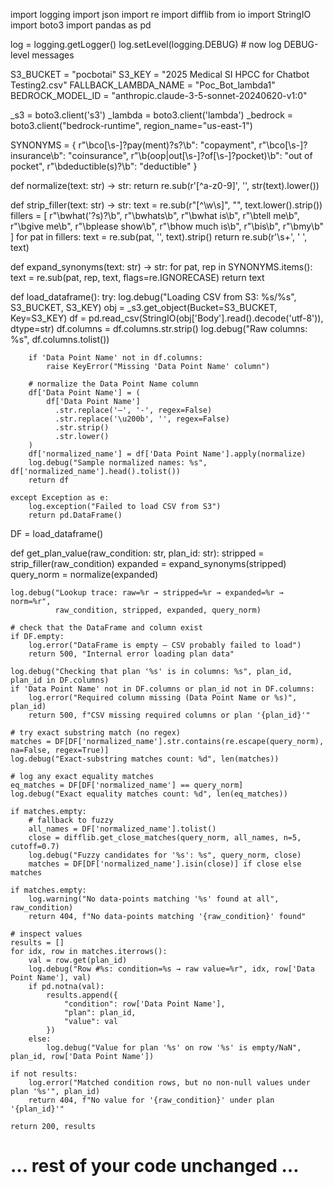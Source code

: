 import logging
import json
import re
import difflib
from io import StringIO
import boto3
import pandas as pd

log = logging.getLogger()
log.setLevel(logging.DEBUG)   # now log DEBUG-level messages

S3_BUCKET = "pocbotai"
S3_KEY = "2025 Medical SI HPCC for Chatbot Testing2.csv"
FALLBACK_LAMBDA_NAME = "Poc_Bot_lambda1"
BEDROCK_MODEL_ID = "anthropic.claude-3-5-sonnet-20240620-v1:0"

_s3 = boto3.client('s3')
_lambda = boto3.client('lambda')
_bedrock = boto3.client("bedrock-runtime", region_name="us-east-1")

SYNONYMS = {
    r"\bco[\s\-]?pay(ment)?s?\b": "copayment",
    r"\bco[\s\-]?insurance\b":      "coinsurance",
    r"\b(oop|out[\s\-]?of[\s\-]?pocket)\b": "out of pocket",
    r"\bdeductible(s)?\b":          "deductible"
}

def normalize(text: str) -> str:
    return re.sub(r'[^a-z0-9]', '', str(text).lower())

def strip_filler(text: str) -> str:
    text = re.sub(r"[^\w\s]", "", text.lower().strip())
    fillers = [
        r"\bwhat('?s)?\b", r"\bwhats\b", r"\bwhat is\b", r"\btell me\b",
        r"\bgive me\b", r"\bplease show\b", r"\bhow much is\b",
        r"\bis\b", r"\bmy\b"
    ]
    for pat in fillers:
        text = re.sub(pat, '', text).strip()
    return re.sub(r'\s+', ' ', text)

def expand_synonyms(text: str) -> str:
    for pat, rep in SYNONYMS.items():
        text = re.sub(pat, rep, text, flags=re.IGNORECASE)
    return text

def load_dataframe():
    try:
        log.debug("Loading CSV from S3: %s/%s", S3_BUCKET, S3_KEY)
        obj = _s3.get_object(Bucket=S3_BUCKET, Key=S3_KEY)
        df = pd.read_csv(StringIO(obj['Body'].read().decode('utf-8')), dtype=str)
        df.columns = df.columns.str.strip()
        log.debug("Raw columns: %s", df.columns.tolist())

        if 'Data Point Name' not in df.columns:
            raise KeyError("Missing 'Data Point Name' column")

        # normalize the Data Point Name column
        df['Data Point Name'] = (
            df['Data Point Name']
              .str.replace('–', '-', regex=False)
              .str.replace('\u200b', '', regex=False)
              .str.strip()
              .str.lower()
        )
        df['normalized_name'] = df['Data Point Name'].apply(normalize)
        log.debug("Sample normalized names: %s", df['normalized_name'].head().tolist())
        return df

    except Exception as e:
        log.exception("Failed to load CSV from S3")
        return pd.DataFrame()

DF = load_dataframe()

def get_plan_value(raw_condition: str, plan_id: str):
    stripped    = strip_filler(raw_condition)
    expanded    = expand_synonyms(stripped)
    query_norm  = normalize(expanded)

    log.debug("Lookup trace: raw=%r → stripped=%r → expanded=%r → norm=%r",
              raw_condition, stripped, expanded, query_norm)

    # check that the DataFrame and column exist
    if DF.empty:
        log.error("DataFrame is empty – CSV probably failed to load")
        return 500, "Internal error loading plan data"

    log.debug("Checking that plan '%s' is in columns: %s", plan_id, plan_id in DF.columns)
    if 'Data Point Name' not in DF.columns or plan_id not in DF.columns:
        log.error("Required column missing (Data Point Name or %s)", plan_id)
        return 500, f"CSV missing required columns or plan '{plan_id}'"

    # try exact substring match (no regex)
    matches = DF[DF['normalized_name'].str.contains(re.escape(query_norm), na=False, regex=True)]
    log.debug("Exact-substring matches count: %d", len(matches))

    # log any exact equality matches
    eq_matches = DF[DF['normalized_name'] == query_norm]
    log.debug("Exact equality matches count: %d", len(eq_matches))

    if matches.empty:
        # fallback to fuzzy
        all_names = DF['normalized_name'].tolist()
        close = difflib.get_close_matches(query_norm, all_names, n=5, cutoff=0.7)
        log.debug("Fuzzy candidates for '%s': %s", query_norm, close)
        matches = DF[DF['normalized_name'].isin(close)] if close else matches

    if matches.empty:
        log.warning("No data-points matching '%s' found at all", raw_condition)
        return 404, f"No data-points matching '{raw_condition}' found"

    # inspect values
    results = []
    for idx, row in matches.iterrows():
        val = row.get(plan_id)
        log.debug("Row #%s: condition=%s → raw value=%r", idx, row['Data Point Name'], val)
        if pd.notna(val):
            results.append({
                "condition": row['Data Point Name'],
                "plan": plan_id,
                "value": val
            })
        else:
            log.debug("Value for plan '%s' on row '%s' is empty/NaN", plan_id, row['Data Point Name'])

    if not results:
        log.error("Matched condition rows, but no non-null values under plan '%s'", plan_id)
        return 404, f"No value for '{raw_condition}' under plan '{plan_id}'"

    return 200, results

# … rest of your code unchanged …
